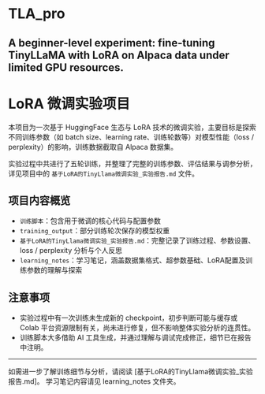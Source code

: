 # TLA_pro
A beginner-level experiment: fine-tuning TinyLLaMA with LoRA on Alpaca data under limited GPU resources.
---
# LoRA 微调实验项目

本项目为一次基于 HuggingFace 生态与 LoRA 技术的微调实验，主要目标是探索不同训练参数（如 batch size、learning rate、训练轮数等）对模型性能（loss / perplexity）的影响，训练数据截取自 Alpaca 数据集。

实验过程中共进行了五轮训练，并整理了完整的训练参数、评估结果与调参分析，详见项目中的 `基于LoRA的TinyLlama微调实验_实验报告.md` 文件。

## 项目内容概览

- `训练脚本`：包含用于微调的核心代码与配置参数  
- `training_output`：部分训练轮次保存的模型权重  
- `基于LoRA的TinyLlama微调实验_实验报告.md`：完整记录了训练过程、参数设置、loss / perplexity 分析与个人反思
- `learning_notes`：学习笔记，涵盖数据集格式、超参数基础、LoRA配置及训练参数的理解与探索

## 注意事项

- 实验过程中有一次训练未生成新的 checkpoint，初步判断可能与缓存或 Colab 平台资源限制有关，尚未进行修复，但不影响整体实验分析的连贯性。
- 训练脚本大多借助 AI 工具生成，并通过理解与调试完成修正，细节已在报告中注明。

---

如需进一步了解训练细节与分析，请阅读 [基于LoRA的TinyLlama微调实验_实验报告.md]。
学习笔记内容请见 learning_notes 文件夹。
